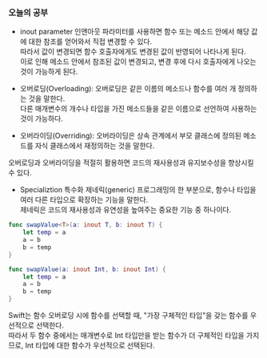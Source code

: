 ### 오늘의 공부

 - inout parameter
 인앤아웃 파라미터를 사용하면 함수 또는 메소드 안에서 해당 값에 대한 참조를 얻어와서 직접 변경할 수 있다.<br>
 따라서 값이 변경되면 함수 호출자에게도 변경된 값이 반영되어 나타나게 된다.<br>
 이로 인해 메소드 안에서 참조된 값이 변경되고, 변경 후에 다시 호출자에게 나오는 것이 가능하게 된다.<br>

- 오버로딩(Overloading):
오버로딩은 같은 이름의 메소드나 함수를 여러 개 정의하는 것을 말한다.<br>
다른 매개변수의 개수나 타입을 가진 메소드들을 같은 이름으로 선언하여 사용하는 것이 가능하다.<br>

- 오버라이딩(Overriding):
오버라이딩은 상속 관계에서 부모 클래스에 정의된 메소드를 자식 클래스에서 재정의하는 것을 말한다.<br>

오버로딩과 오버라이딩을 적절히 활용하면 코드의 재사용성과 유지보수성을 향상시킬 수 있다.<br>

- Specializtion 특수화
제네릭(generic) 프로그래밍의 한 부분으로, 함수나 타입을 여러 다른 타입으로 확장하는 기능을 말한다.<br>
제네릭은 코드의 재사용성과 유연성을 높여주는 중요한 기능 중 하나이다.<br>
```swift
func swapValue<T>(a: inout T, b: inout T) {
    let temp = a
    a = b
    b = temp
}

func swapValue(a: inout Int, b: inout Int) {
    let temp = a
    a = b
    b = temp
}
```
Swift는 함수 오버로딩 시에 함수를 선택할 때, "가장 구체적인 타입"을 갖는 함수를 우선적으로 선택한다.<br>
따라서 두 함수 중에서는 매개변수로 Int 타입만을 받는 함수가 더 구체적인 타입을 가지므로, Int 타입에 대한 함수가 우선적으로 선택된다.<br>

